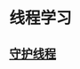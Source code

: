 # 线程学习
## [守护线程](https://github.com/monkSweeping/Thread/blob/master/src/com/mars/demo/thread/what-daemon.md)
